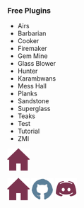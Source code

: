 ### Free Plugins

- Airs
- Barbarian
- Cooker
- Firemaker
- Gem Mine
- Glass Blower
- Hunter
- Karambwans
- Mess Hall
- Planks
- Sandstone
- Superglass
- Teaks
- Test
- Tutorial
- ZMI

<p>
<a href="https://elli-tt.github.io/">
<img border="0" alt="HOME" src="/images/home.png" width="50" height="50" class="center">
</a>
</p>

[![HOME](/images/home.png)](https://elli-tt.github.io/)
[![GITHUB](/images/github.png)](https://github.com/Elli-tt/)
[![DISCORD](/images/discord.png)](https://discord.com/invite/aRptk29m)
